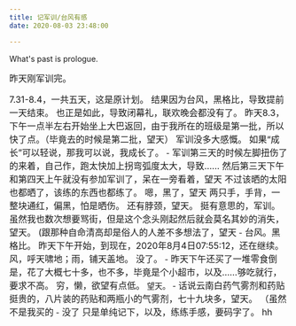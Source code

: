 ```yaml
---
title: 记军训/台风有感
date: 2020-08-03 23:48:00

---
```

What's past is prologue.

<!--more--><font size="3" >昨天刚军训完。
7.31-8.4，一共五天，这是原计划。
结果因为台风，黑格比，导致提前一天结束。
也正是如此，导致闭幕礼，联欢晚会都没有了。
昨天8.3，下午一点半左右开始坐上大巴返回，由于我所在的班级是第一批，所以快了点。（毕竟去的时候是第二批，望天）
军训没多大感慨。
如果“成长”可以轻说，那我可以说，我成长了。</font>
-<font size="3" >
军训第三天的时候左脚扭伤了的来着，自己作，跑太快加上拐弯弧度太大，导致……
然后第三天下午和第四天上午就没有参加军训了，呆在一旁看着，望天
不过该晒的太阳也都晒了，该练的东西也都练了。
嗯，黑了，望天
两只手，手背，一整块通红，偏黑，怕是晒伤。
还有脖颈，望天。
挺有意思的，军训。
虽然我也数次想要骂街，但是这个念头刚起然后就会莫名其妙的消失，望天。
(跟那种自命清高却是俗人的人差不多想法了，望天</font>
-<font size="3" >
台风。黑格比。
昨天下午开始，到现在，2020年8月4日07:55:12，还在继续。
风，呼天啸地；雨，铺天盖地。
没了。</font>
-<font size="3" >
昨天下午还买了一堆零食倒是，花了大概七十多，也不多，毕竟是个小超市，以及……够吃就行，要求不高。
穷，懒，欲望有点低。</font>
望天。
-<font size="3" >
话说云南白药气雾剂和药贴挺贵的，八片装的药贴和两瓶小的气雾剂，七十九块多，望天。
（虽然不是我买的</font>
-<font size="3" >
没了
只是单纯记下，以及，练练手感，要码字了。
hh
</font>